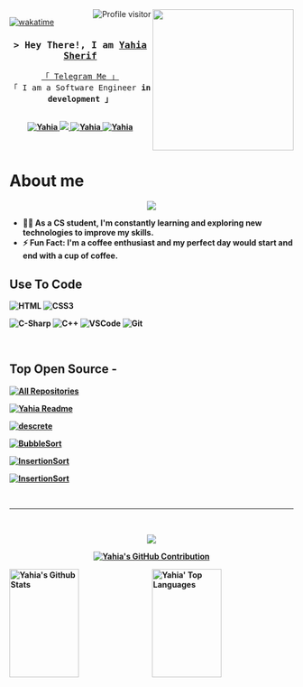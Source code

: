 <!--
<h2 align="center">
  Welcome to Al Siam World!
  <img src="https://media.giphy.com/media/hvRJCLFzcasrR4ia7z/giphy.gif" width="28">
</h2>
-->

<!--
<p align="center">
  <a href="https://github.com/alsiam"><img src="https://readme-typing-svg.herokuapp.com/?lines=Self%20Taught%20Programmer;Front%20End%20Developer;1.5%2B%20years%20of%20coding%20experience;Always%20learning%20new%20things&center=true&width=380&height=45"></a>
</p>

 -->
<img width="250" align="right" src="https://c.tenor.com/_DOBjnGspYAAAAAM/code-coding.gif">
<a href="https://komarev.com/ghpvc/?username=Yahiasherif002">
  <img align="right" src="https://komarev.com/ghpvc/?username=Yahiasherif002&label=Visitors&color=0e75b6&style=flat" alt="Profile visitor" />
</a>


[![wakatime](https://wakatime.com/badge/user/462ec29e-0bc8-43ac-add1-5948d161994a.svg)](https://wakatime.com/@462ec29e-0bc8-43ac-add1-5948d161994a)
<!-- Intro  -->
<h3 align="center">
        <samp>&gt; Hey There!, I am
                <b><a target="_blank" href="https://Yahiasherif.com">Yahia Sherif</a></b>
        </samp>
</h3>


<p align="center"> 
  <samp>
    <a href="https://t.me/Yahiasheriif">「 Telegram Me 」</a>
    <br>
    「 I am a Software Engineer <b>in development<b> 」
    <br>
    <br>
  </samp>
</p>

<p align="center">

 <a href="https://www.linkedin.com/in/yahia-sherif-6b5082255/" target="_blank">
  <img src="https://img.shields.io/badge/Yahia-0077B5?style=for-the-badge&logo=linkedin&logoColor=white" alt="Yahia"/>
 </a>
 <a href="https://twitter.com/Yahiasheriif" target="_blank">
  <img src="https://img.shields.io/badge/Yahia-1DA1F2?style=for-the-badge&logo=twitter&logoColor=white" />
 </a>
 <a href="https://instagram.com/Yahiasheriif_ibrahim" target="_blank">
  <img src="https://img.shields.io/badge/Yahia-fe4164?style=for-the-badge&logo=instagram&logoColor=white" alt="Yahia" />
 </a> 
 <a href="https://facebook.com/yahia.sherif.18" target="_blank">
  <img src="https://img.shields.io/badge/Yahia-20BEFF?&style=for-the-badge&logo=facebook&logoColor=white" alt="Yahia"  />
  </a> 
</p>
<br />

<!-- About Section -->
 # About me
 
<p align="center">
  <a href="https://github.com/DenverCoder1/readme-typing-svg"><img src="https://readme-typing-svg.herokuapp.com/?lines=Back-End%20web%20developer;Always%20learning%20new%20things&font=Fira%20Code&center=true&width=440&height=45&color=f75c7e&vCenter=true&size=22"></a>
</p> 

<!--- 🏢 I'm a Software Engineer -->
- 👨‍💻 As a CS student, I'm constantly learning and exploring new technologies to improve my skills.
- ⚡ Fun Fact: I'm a coffee enthusiast and my perfect day would start and end with a cup of coffee.

## Use To Code

<!--![Javascript](https://img.shields.io/badge/Javascript-F0DB4F?style=for-the-badge&labelColor=black&logo=javascript&logoColor=F0DB4F)
![Typescript](https://img.shields.io/badge/Typescript-007acc?style=for-the-badge&labelColor=black&logo=typescript&logoColor=007acc)
![React](https://img.shields.io/badge/-React-61DBFB?style=for-the-badge&labelColor=black&logo=react&logoColor=61DBFB)
![React Native](https://img.shields.io/badge/React_Native-20232A?style=for-the-badge&logo=react&logoColor=61DAFB)
![Next.js](https://img.shields.io/badge/next.js-000000?style=for-the-badge&logo=nextdotjs&logoColor=white)
![Nodejs](https://img.shields.io/badge/Nodejs-3C873A?style=for-the-badge&labelColor=black&logo=node.js&logoColor=3C873A)
![Express.js](https://img.shields.io/badge/Express.js-000000?style=for-the-badge&logo=express&logoColor=white)
![MongoDB](https://img.shields.io/badge/MongoDB-4EA94B?style=for-the-badge&logo=mongodb&logoColor=white) -->
![HTML](https://img.shields.io/badge/HTML5-E34F26?style=for-the-badge&logo=html5&logoColor=white)
![CSS3](https://img.shields.io/badge/CSS3-1572B6?style=for-the-badge&logo=css3&logoColor=white)
<!--![SASS Badge](https://img.shields.io/badge/Sass-CC6699?style=for-the-badge&logo=sass&logoColor=white)-->
![C-Sharp](https://img.shields.io/badge/C%23-239120?style=for-the-badge&logo=c-sharp&logoColor=white)
![C++](https://img.shields.io/badge/C%2B%2B-00599C?style=for-the-badge&logo=c%2B%2B&logoColor=white)
![VSCode](https://img.shields.io/badge/Visual_Studio-0078d7?style=for-the-badge&logo=visual%20studio&logoColor=white)
![Git](https://img.shields.io/badge/Git-F05032?style=for-the-badge&logo=git&logoColor=white)

<br/>

## Top Open Source -
<p align="left">
  <a href="https://github.com/Yahiasherif002?tab=repositories" target="_blank"><img alt="All Repositories" title="All Repositories" src="https://img.shields.io/badge/-All%20Repos-2962FF?style=for-the-badge&logo=koding&logoColor=white"/></a>



[![Yahia Readme](https://github-readme-stats.vercel.app/api/pin/?username=Yahiasherif002&repo=Yahiasherif002&border_color=7F3FBF&bg_color=0D1117&title_color=C9D1D9&text_color=8B949E&icon_color=7F3FBF)](https://github.com/Yahiasherif002/Yahiasherif002)

 [![descrete](https://github-readme-stats.vercel.app/api/pin/?username=Yahiasherif002&repo=descreteProject&border_color=7F3FBF&bg_color=0D1117&title_color=C9D1D9&text_color=8B949E&icon_color=7F3FBF)](https://github.com/Yahiasherif002/descreteProject)

 [![BubbleSort](https://github-readme-stats.vercel.app/api/pin/?username=Yahiasherif002&repo=BubbleSort&border_color=7F3FBF&bg_color=0D1117&title_color=C9D1D9&text_color=8B949E&icon_color=7F3FBF)](https://github.com/Yahiasherif002/BubbleSort) 
 </p>
 
<p align="right">
  

 [![InsertionSort](https://github-readme-stats.vercel.app/api/pin/?username=Yahiasherif002&repo=InsertionSort&border_color=7F3FBF&bg_color=0D1117&title_color=C9D1D9&text_color=8B949E&icon_color=7F3FBF)](https://github.com/Yahiasherif002/InsertionSort)

  [![InsertionSort](https://github-readme-stats.vercel.app/api/pin/?username=Yahiasherif002&repo=MergeSort&border_color=7F3FBF&bg_color=0D1117&title_color=C9D1D9&text_color=8B949E&icon_color=7F3FBF)](https://github.com/Yahiasherif002/MergeSort)


</p>

<br/>
<hr/>
<br/>

<p align="center">
  <a href="https://github.com/">
    <img src="https://streak-stats.demolab.com?user=Yahiasherif002&theme=onedark-duo&hide_border=true)](https://git.io/streak-stats"/>
  </a>
</p>

<p align="center">
  <a href="https://github.com/Yahiasherif002">
    <img src="https://github-profile-summary-cards.vercel.app/api/cards/profile-details?username=Yahiasherif002&theme=radical" alt="Yahia's GitHub Contribution"/>
  </a>
</p>

<a> 
    <a href="https://github.com/Yahiasherif002"><img alt="Yahia's Github Stats" src="https://denvercoder1-github-readme-stats.vercel.app/api?username=Yahiasherif002&show_icons=true&count_private=true&theme=react&border_color=7F3FBF&bg_color=0D1117&title_color=F85D7F&icon_color=F8D866" height="192px" width="49.5%"/></a>
  <a href="https://github.com/Yahiasherif002"><img alt="Yahia' Top Languages" src="https://denvercoder1-github-readme-stats.vercel.app/api/top-langs/?username=Yahiasherif002&langs_count=8&layout=compact&theme=react&border_color=7F3FBF&bg_color=0D1117&title_color=F85D7F&icon_color=F8D866" height="192px" width="49.5%"/></a>
  <br/>
</a>


